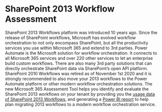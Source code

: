 # SharePoint 2013 Workflow Assessment

SharePoint 2013 Workflows platform was introduced 10 years ago. Since the release of SharePoint workflows, Microsoft has evolved workflow orchestration to not only encompass SharePoint, but all the productivity services you use within Microsoft 365 and extend to 3rd parties. Power Automate is the Microsoft solution for workflow orchestration.  It connects to all Microsoft 365 services and over 220 other services to let an enterprise build custom workflows. There are also many 3rd party solutions that can directly orchestrate SharePoint data via SharePoint’s open API platform. 
SharePoint 2010 Workflows was retired as of November 1st 2020 and it is strongly recommended to also move your 2013 workflows to the Power Automate platform or other modern workflow orchestration solutions. 
The new Microsoft 365 Assessment Tool helps you identify and evaluate the SharePoint 2013 workflows on your tenant by providing you the [usage data of SharePoint 2013 Workflows](assess.md), and generating a [Power BI report](report-intro.md) to help plan migrating 2013 workflows to a modern workflow orchestration service.

